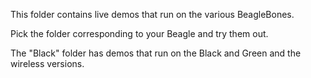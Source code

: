 This folder contains live demos that run on the various BeagleBones.

Pick the folder corresponding to your Beagle and try them out.

The "Black" folder has demos that run on the Black and Green and the wireless
versions.
